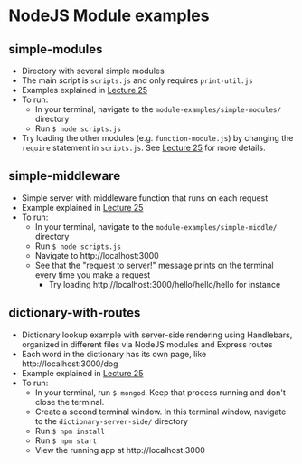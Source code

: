 # NodeJS Module examples

## simple-modules
- Directory with several simple modules
- The main script is `scripts.js` and only requires `print-util.js`
- Examples explained in [Lecture 25](https://docs.google.com/presentation/d/12ReR7wEcABB6uYm027hlEisiGfEHFm_dHBlkFTlKf84/edit#slide=id.g22b40c325b_0_722)
- To run:
  - In your terminal, navigate to the `module-examples/simple-modules/` directory
  - Run `$ node scripts.js`
- Try loading the other modules (e.g. `function-module.js`) by changing the `require` statement in `scripts.js`. See [Lecture 25](https://docs.google.com/presentation/d/12ReR7wEcABB6uYm027hlEisiGfEHFm_dHBlkFTlKf84/edit#slide=id.g22b40c325b_0_722) for more details.

## simple-middleware
- Simple server with middleware function that runs on each request
- Example explained in [Lecture 25](https://docs.google.com/presentation/d/12ReR7wEcABB6uYm027hlEisiGfEHFm_dHBlkFTlKf84/edit#slide=id.g22b40c325b_0_722)
- To run:
  - In your terminal, navigate to the `module-examples/simple-middle/` directory
  - Run `$ node scripts.js`
  - Navigate to http://localhost:3000
  - See that the "request to server!" message prints on the terminal every time you make a request
    - Try loading http://localhost:3000/hello/hello/hello for instance
    
## dictionary-with-routes
- Dictionary lookup example with server-side rendering using Handlebars, organized in different files via NodeJS modules and Express routes
- Each word in the dictionary has its own page, like http://localhost:3000/dog
- Example explained in [Lecture 25](https://docs.google.com/presentation/d/12ReR7wEcABB6uYm027hlEisiGfEHFm_dHBlkFTlKf84/edit#slide=id.g22b40c325b_0_722)
- To run:
  - In your terminal, run `$ mongod`. Keep that process running and don't close the terminal.
  - Create a second terminal window. In this terminal window, navigate to the `dictionary-server-side/` directory
  - Run `$ npm install`
  - Run `$ npm start`
  - View the running app at http://localhost:3000
